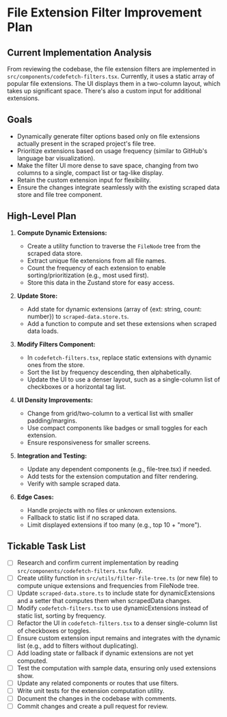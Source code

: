 # File Extension Filter Improvement Plan

## Current Implementation Analysis
From reviewing the codebase, the file extension filters are implemented in `src/components/codefetch-filters.tsx`. Currently, it uses a static array of popular file extensions. The UI displays them in a two-column layout, which takes up significant space. There's also a custom input for additional extensions.

## Goals
- Dynamically generate filter options based only on file extensions actually present in the scraped project's file tree.
- Prioritize extensions based on usage frequency (similar to GitHub's language bar visualization).
- Make the filter UI more dense to save space, changing from two columns to a single, compact list or tag-like display.
- Retain the custom extension input for flexibility.
- Ensure the changes integrate seamlessly with the existing scraped data store and file tree component.

## High-Level Plan
1. **Compute Dynamic Extensions:**
   - Create a utility function to traverse the `FileNode` tree from the scraped data store.
   - Extract unique file extensions from all file names.
   - Count the frequency of each extension to enable sorting/prioritization (e.g., most used first).
   - Store this data in the Zustand store for easy access.

2. **Update Store:**
   - Add state for dynamic extensions (array of {ext: string, count: number}) to `scraped-data.store.ts`.
   - Add a function to compute and set these extensions when scraped data loads.

3. **Modify Filters Component:**
   - In `codefetch-filters.tsx`, replace static extensions with dynamic ones from the store.
   - Sort the list by frequency descending, then alphabetically.
   - Update the UI to use a denser layout, such as a single-column list of checkboxes or a horizontal tag list.

4. **UI Density Improvements:**
   - Change from grid/two-column to a vertical list with smaller padding/margins.
   - Use compact components like badges or small toggles for each extension.
   - Ensure responsiveness for smaller screens.

5. **Integration and Testing:**
   - Update any dependent components (e.g., file-tree.tsx) if needed.
   - Add tests for the extension computation and filter rendering.
   - Verify with sample scraped data.

6. **Edge Cases:**
   - Handle projects with no files or unknown extensions.
   - Fallback to static list if no scraped data.
   - Limit displayed extensions if too many (e.g., top 10 + "more").

## Tickable Task List
- [ ] Research and confirm current implementation by reading `src/components/codefetch-filters.tsx` fully.
- [ ] Create utility function in `src/utils/filter-file-tree.ts` (or new file) to compute unique extensions and frequencies from FileNode tree.
- [ ] Update `scraped-data.store.ts` to include state for dynamicExtensions and a setter that computes them when scrapedData changes.
- [ ] Modify `codefetch-filters.tsx` to use dynamicExtensions instead of static list, sorting by frequency.
- [ ] Refactor the UI in `codefetch-filters.tsx` to a denser single-column list of checkboxes or toggles.
- [ ] Ensure custom extension input remains and integrates with the dynamic list (e.g., add to filters without duplicating).
- [ ] Add loading state or fallback if dynamic extensions are not yet computed.
- [ ] Test the computation with sample data, ensuring only used extensions show.
- [ ] Update any related components or routes that use filters.
- [ ] Write unit tests for the extension computation utility.
- [ ] Document the changes in the codebase with comments.
- [ ] Commit changes and create a pull request for review. 